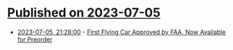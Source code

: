 # [Published on 2023-07-05](index.md)

* [2023-07-05, 21:28:00](https://soylentnews.org/article.pl?sid=23/07/04/181203&from=rss) - [First Flying Car Approved by FAA, Now Available for Preorder](https://soylentnews.org/article.pl?sid=23/07/04/181203&from=rss)
